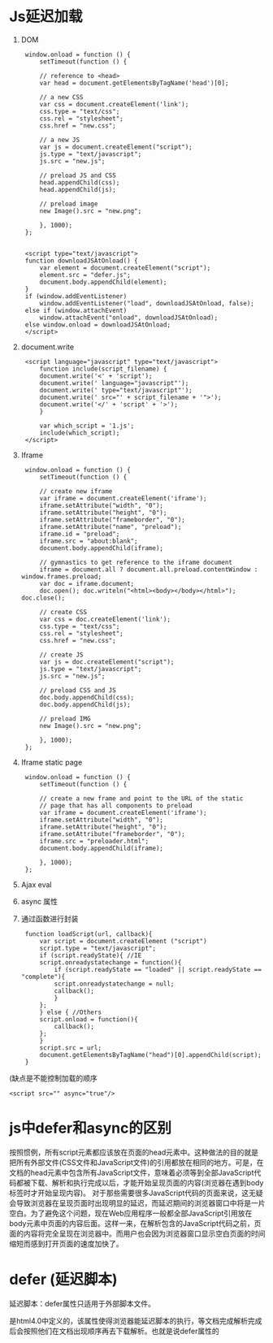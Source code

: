 # Js延迟加载

1. DOM

		window.onload = function () {  
		    setTimeout(function () {  

			// reference to <head>    
			var head = document.getElementsByTagName('head')[0];  

			// a new CSS    
			var css = document.createElement('link');  
			css.type = "text/css";  
			css.rel = "stylesheet";  
			css.href = "new.css";  

			// a new JS    
			var js = document.createElement("script");  
			js.type = "text/javascript";  
			js.src = "new.js";  

			// preload JS and CSS    
			head.appendChild(css);  
			head.appendChild(js);  

			// preload image    
			new Image().src = "new.png";  

		    }, 1000);  
		};  


		<script type="text/javascript">
		function downloadJSAtOnload() {
			var element = document.createElement("script");
			element.src = "defer.js";
			document.body.appendChild(element);
		}
		if (window.addEventListener)
			window.addEventListener("load", downloadJSAtOnload, false);
		else if (window.attachEvent)
			window.attachEvent("onload", downloadJSAtOnload);
		else window.onload = downloadJSAtOnload;
		</script>


2. document.write

		<script language="javascript" type="text/javascript">    
		    function include(script_filename) {    
			document.write('<' + 'script');    
			document.write(' language="javascript"');    
			document.write(' type="text/javascript"');    
			document.write(' src="' + script_filename + '">');    
			document.write('</' + 'script' + '>');    
		    }    

		    var which_script = '1.js';    
		    include(which_script);    
		</script> 

3. Iframe
	
	
		window.onload = function () {  
		    setTimeout(function () {  

			// create new iframe    
			var iframe = document.createElement('iframe');  
			iframe.setAttribute("width", "0");  
			iframe.setAttribute("height", "0");  
			iframe.setAttribute("frameborder", "0");  
			iframe.setAttribute("name", "preload");  
			iframe.id = "preload";  
			iframe.src = "about:blank";  
			document.body.appendChild(iframe);  

			// gymnastics to get reference to the iframe document    
			iframe = document.all ? document.all.preload.contentWindow : window.frames.preload;  
			var doc = iframe.document;  
			doc.open(); doc.writeln("<html><body></body></html>"); doc.close();  

			// create CSS    
			var css = doc.createElement('link');  
			css.type = "text/css";  
			css.rel = "stylesheet";  
			css.href = "new.css";  

			// create JS    
			var js = doc.createElement("script");  
			js.type = "text/javascript";  
			js.src = "new.js";  

			// preload CSS and JS    
			doc.body.appendChild(css);  
			doc.body.appendChild(js);  

			// preload IMG    
			new Image().src = "new.png";  

		    }, 1000);  
		}; 

4. Iframe static page

		window.onload = function () {  
		    setTimeout(function () {  

			// create a new frame and point to the URL of the static    
			// page that has all components to preload    
			var iframe = document.createElement('iframe');  
			iframe.setAttribute("width", "0");  
			iframe.setAttribute("height", "0");  
			iframe.setAttribute("frameborder", "0");  
			iframe.src = "preloader.html";  
			document.body.appendChild(iframe);  

		    }, 1000);  
		}; 

5.  Ajax eval

6. async 属性

7. 通过函数进行封装
 
		function loadScript(url, callback){
		    var script = document.createElement ("script")
		    script.type = "text/javascript";
		    if (script.readyState){ //IE
			script.onreadystatechange = function(){
			    if (script.readyState == "loaded" || script.readyState == "complete"){
				script.onreadystatechange = null;
				callback();
			    }
			};
		    } else { //Others
			script.onload = function(){
			    callback();
			};
		    }
		    script.src = url;
		    document.getElementsByTagName("head")[0].appendChild(script);
		}


(缺点是不能控制加载的顺序

	<script src="" async="true"/>

# js中defer和async的区别

按照惯例，所有script元素都应该放在页面的head元素中。这种做法的目的就是把所有外部文件(CSS文件和JavaScript文件)的引用都放在相同的地方。可是，在文档的head元素中包含所有JavaScript文件，意味着必须等到全部JavaScript代码都被下载、解析和执行完成以后，才能开始呈现页面的内容(浏览器在遇到body标签时才开始呈现内容)。 
对于那些需要很多JavaScript代码的页面来说，这无疑会导致浏览器在呈现页面时出现明显的延迟，而延迟期间的浏览器窗口中将是一片空白。为了避免这个问题，现在Web应用程序一般都全部JavaScript引用放在body元素中页面的内容后面。这样一来，在解析包含的JavaScript代码之前，页面的内容将完全呈现在浏览器中。而用户也会因为浏览器窗口显示空白页面的时间缩短而感到打开页面的速度加快了。

# defer (延迟脚本)

延迟脚本：defer属性只适用于外部脚本文件。 

是html4.0中定义的，该属性使得浏览器能延迟脚本的执行，等文档完成解析完成后会按照他们在文档出现顺序再去下载解析。也就是说defer属性的<script>就类似于将<script>放在body的效果。如果给script标签定义了defer属性，这个属性的作用是表明脚本在执行时不会影响页面的构造。也就是说，脚本会被延迟到整个页面都解析完毕后再运行。因此，如果script元素中设置了defer属性，相当于告诉浏览器立即下载，但延迟执行。 

		<!DOCTYPE html>
		<html>
		<head>
		    <meta charset="utf-8">
		    <meta http-equiv="X-UA-Compatible" content="IE=edge">
		    <title>延迟加载</title>
		    <script defer type="text/javascript" src="test.js"></script>
		</head>
		<body>
		</body>
		</html>

## 注意

defer属性在浏览器之间表现并不一致。为了避免跨浏览器的差异，可以使用 “lazy loading”的方法，即直到用到该脚本时才加载。

		function lazyload() {
		    var elem = document.createElement("script");
		    elem.type = "text/javascript";
		    elem.async = true;
		    elem.src = "script.js"; 
		    document.body.appendChild(elem);
		}

		if (window.addEventListener) {
		    window.addEventListener("load", lazyload, false);
		} else if (window.attachEvent) {
		    window.attachEvent("onload", lazyload);
		} else {
		    window.onload = lazyload;
		}

# async(异步脚本)
异步脚本：async属性也只适用于外部脚本文件，并告诉浏览器立即下载文件。 
但与defer不同的是：标记为async的脚本并不保证按照指定它们的先后顺序执行。


是HTML5新增的属性，IE10和浏览器都是支持该属性的。该属性的作用是让脚本能异步加载，也就是说当浏览器遇到async属性的<script>时浏览器加载css一样是异步加载的。

		<!DOCTYPE html>
		<html>
		<head>
		    <meta charset="utf-8">
		    <meta http-equiv="X-UA-Compatible" content="IE=edge">
		    <title>异步加载</title>
		    <script async type="text/javascript" src="test1.js"></script>
		    <script async type="text/javascript" src="test2.js"></script>
		</head>
		<body>
		</body>
		</html>

# 区别

1. defer 和 async 在网络读取（脚本下载）这块儿是一样的，都是异步的（相较于 HTML 解析）
2. 两者的差别：在于脚本下载完之后何时执行，显然 defer 是最接近我们对于应用脚本加载和执行的要求的。defer是立即下载但延迟执行，加载后续文档元素的过程将和脚本的加载并行进行（异步），但是脚本的执行要在所有元素解析完成之后，DOMContentLoaded 事件触发之前完成。async是立即下载并执行，加载和渲染后续文档元素的过程将和js脚本的加载与执行并行进行（异步）。
3. 关于 defer，我们还要记住的是它是按照加载顺序执行脚本的
4. 标记为async的脚本并不保证按照指定它们的先后顺序执行。对它来说脚本的加载和执行是紧紧挨着的，所以不管你声明的顺序如何，只要它加载完了就会立刻执行。
5. async 对于应用脚本的用处不大，因为它完全不考虑依赖（哪怕是最低级的顺序执行），不过它对于那些可以不依赖任何脚本或不被任何脚本依赖的脚本来说却是非常合适的。


# 参考资料

[http://www.html5jscss.com/js_async.html](http://www.html5jscss.com/js_async.html)


[http://web.jobbole.com/47304/](http://web.jobbole.com/47304/)
